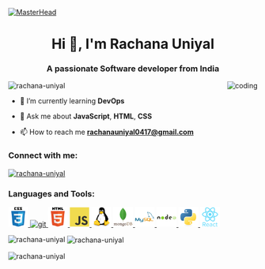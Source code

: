 
[![MasterHead](https://www.digiwebart.com/wp-content/uploads/2019/01/Website-Development.jpg)](https://rishavchanda.io)
<h1 align="center">Hi 👋, I'm Rachana Uniyal</h1>
<h3 align="center">A passionate Software developer from India</h3>
<img  align="right" alt="coding" src="https://miro.medium.com/max/720/1*qdAW1TjCN57h1lbuuzvchg.gif"/>

<p align="left"> <img src="https://komarev.com/ghpvc/?username=rachana-uniyal&label=Profile%20views&color=0e75b6&style=flat" alt="rachana-uniyal" /> </p>

- 🌱 I’m currently learning **DevOps**

- 💬 Ask me about **JavaScript**, **HTML**, **CSS**

- 📫 How to reach me **rachanauniyal0417@gmail.com**

<h3 align="left">Connect with me:</h3>
<p align="left">
<a href="https://linkedin.com/in/rachana-uniyal" target="blank"><img align="center" src="https://raw.githubusercontent.com/rahuldkjain/github-profile-readme-generator/master/src/images/icons/Social/linked-in-alt.svg" alt="rachana-uniyal" height="30" width="40" /></a>
</p>

<h3 align="left">Languages and Tools:</h3>
<p align="left"> <a href="https://www.w3schools.com/css/" target="_blank" rel="noreferrer"> <img src="https://raw.githubusercontent.com/devicons/devicon/master/icons/css3/css3-original-wordmark.svg" alt="css3" width="40" height="40"/> </a> <a href="https://git-scm.com/" target="_blank" rel="noreferrer"> <img src="https://www.vectorlogo.zone/logos/git-scm/git-scm-icon.svg" alt="git" width="40" height="40"/> </a> <a href="https://www.w3.org/html/" target="_blank" rel="noreferrer"> <img src="https://raw.githubusercontent.com/devicons/devicon/master/icons/html5/html5-original-wordmark.svg" alt="html5" width="40" height="40"/> </a> <a href="https://developer.mozilla.org/en-US/docs/Web/JavaScript" target="_blank" rel="noreferrer"> <img src="https://raw.githubusercontent.com/devicons/devicon/master/icons/javascript/javascript-original.svg" alt="javascript" width="40" height="40"/> </a> <a href="https://www.linux.org/" target="_blank" rel="noreferrer"> <img src="https://raw.githubusercontent.com/devicons/devicon/master/icons/linux/linux-original.svg" alt="linux" width="40" height="40"/> </a> <a href="https://www.mongodb.com/" target="_blank" rel="noreferrer"> <img src="https://raw.githubusercontent.com/devicons/devicon/master/icons/mongodb/mongodb-original-wordmark.svg" alt="mongodb" width="40" height="40"/> </a> <a href="https://www.mysql.com/" target="_blank" rel="noreferrer"> <img src="https://raw.githubusercontent.com/devicons/devicon/master/icons/mysql/mysql-original-wordmark.svg" alt="mysql" width="40" height="40"/> </a> <a href="https://nodejs.org" target="_blank" rel="noreferrer"> <img src="https://raw.githubusercontent.com/devicons/devicon/master/icons/nodejs/nodejs-original-wordmark.svg" alt="nodejs" width="40" height="40"/> </a> <a href="https://www.python.org" target="_blank" rel="noreferrer"> <img src="https://raw.githubusercontent.com/devicons/devicon/master/icons/python/python-original.svg" alt="python" width="40" height="40"/> </a> <a href="https://reactjs.org/" target="_blank" rel="noreferrer"> <img src="https://raw.githubusercontent.com/devicons/devicon/master/icons/react/react-original-wordmark.svg" alt="react" width="40" height="40"/> </a> </p>

<p><img align="left" src="https://github-readme-stats.vercel.app/api/top-langs?username=rachana-uniyal&show_icons=true&locale=en&layout=compact" alt="rachana-uniyal" /></p>

<p>&nbsp;<img align="center" src="https://github-readme-stats.vercel.app/api?username=rachana-uniyal&show_icons=true&locale=en" alt="rachana-uniyal" /></p>

<p><img align="center" src="https://github-readme-streak-stats.herokuapp.com/?user=rachana-uniyal&" alt="rachana-uniyal" /></p>

